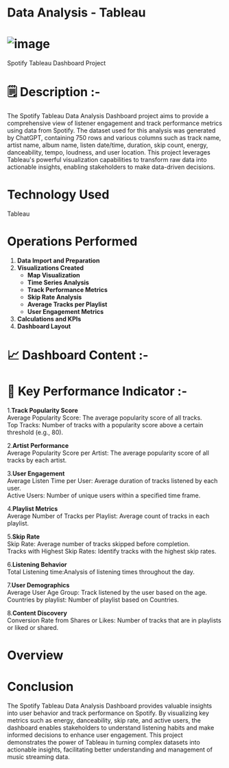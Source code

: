 # Data Analysis - Tableau
# ![image](https://github.com/Yuvashree2505/Data_Analysis-SQL_and_Tableau/assets/110049403/79612dd9-2c93-42d2-b175-83d3f7d39768)
 Spotify Tableau Dashboard Project
# 🗒 Description :-
The Spotify Tableau Data Analysis Dashboard project aims to provide a comprehensive view of listener engagement and track performance metrics using data from Spotify. The dataset used for this analysis was generated by ChatGPT, containing 750 rows and various columns such as track name, artist name, album name, listen date/time, duration, skip count, energy, danceability, tempo, loudness, and user location. This project leverages Tableau's powerful visualization capabilities to transform raw data into actionable insights, enabling stakeholders to make data-driven decisions.

# Technology Used  
Tableau

# Operations Performed

1. **Data Import and Preparation**
2. **Visualizations Created**
   - **Map Visualization**
   - **Time Series Analysis**
   - **Track Performance Metrics**
   - **Skip Rate Analysis**
   - **Average Tracks per Playlist**
   - **User Engagement Metrics**
4. **Calculations and KPIs**
5. **Dashboard Layout**

# 📈 Dashboard Content :-
# 🔑 Key Performance Indicator :-
1.**Track Popularity Score**             
Average Popularity Score: The average popularity score of all tracks.          
Top Tracks: Number of tracks with a popularity score above a certain threshold (e.g., 80).

2.**Artist Performance**                 
Average Popularity Score per Artist: The average popularity score of all tracks by each artist.

3.**User Engagement**                    
Average Listen Time per User: Average duration of tracks listened by each user.                                    
Active Users: Number of unique users within a specified time frame.

4.**Playlist Metrics**                   
Average Number of Tracks per Playlist: Average count of tracks in each playlist.

5.**Skip Rate**                          
Skip Rate: Average number of tracks skipped before completion.               
Tracks with Highest Skip Rates: Identify tracks with the highest skip rates.

6.**Listening Behavior**                 
Total Listening time:Analysis of listening times throughout the day.

7.**User Demographics**                  
Average User Age Group: Track listened by the user based on the age.            
Countries by playlist: Number of playlist based on Countries. 

8.**Content Discovery**                  
Conversion Rate from Shares or Likes: Number of tracks that are in playlists or liked or shared.

# Overview

# Conclusion

The Spotify Tableau Data Analysis Dashboard provides valuable insights into user behavior and track performance on Spotify. By visualizing key metrics such as energy, danceability, skip rate, and active users, the dashboard enables stakeholders to understand listening habits and make informed decisions to enhance user engagement. This project demonstrates the power of Tableau in turning complex datasets into actionable insights, facilitating better understanding and management of music streaming data.

